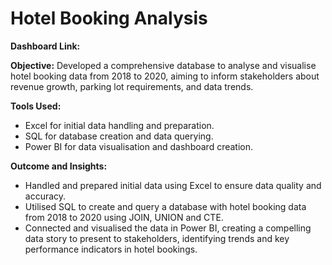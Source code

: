 # Hotel Booking Analysis

**Dashboard Link:** 


**Objective:**
Developed a comprehensive database to analyse and visualise hotel booking data from 2018 to 2020, aiming to inform stakeholders about revenue growth, parking lot requirements, and data trends.
  
**Tools Used:**
- Excel for initial data handling and preparation.
- SQL for database creation and data querying.
- Power BI for data visualisation and dashboard creation.

**Outcome and Insights:**
- Handled and prepared initial data using Excel to ensure data quality and accuracy.
- Utilised SQL to create and query a database with hotel booking data from 2018 to 2020 using JOIN, UNION and CTE.
- Connected and visualised the data in Power BI, creating a compelling data story to present to stakeholders, identifying trends and key performance indicators in hotel bookings.



